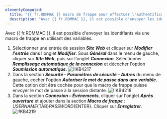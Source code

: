 ```yaml
---
eleventyComputed:
  title: "{{ fr.RDMMAC }} macro de frappe pour effectuer l'authentification"
  description: "Avec {{ fr.RDMMAC }}, il est possible d'envoyer les identifiants via une macro de frappe en utilisant des variables."
---
```

Avec {{ fr.RDMMAC }}, il est possible d'envoyer les identifiants via une macro de frappe en utilisant des variables.

1. Sélectionner une entrée de session ***Site Web*** et cliquer sur ***Modifier l'entrée*** dans l'onglet ***Modifier***. Sous ***Général*** dans le menu de gauche, cliquer sur ***Site Web***, puis sur l'onglet ***Connexion***. Sélectionner ***Remplissage automatique de la connexion*** et décocher l'option ***Soumission automatique***.
![!!KB4217](https://cdnweb.devolutions.net/docs/docs_en_kb_KB4217.png)
1. Dans la section ***Sécurité – Paramètres de sécurité – Autres*** du menu de gauche, cocher l'option ***Autoriser le mot de passe dans une variable***. Cette option doit être cochée pour que la macro de frappe puisse envoyer le mot de passe à la session distante.
![!!KB4218](https://cdnweb.devolutions.net/docs/docs_en_kb_KB4218.png)
1. Dans la section ***Connexion – Événements***, cliquer sur l'onglet ***Après ouverture*** et ajouter dans la section ***Macro de frappe*** : $USERNAME${TAB}$PASSWORD${ENTER}. Cliquer sur ***Enregistrer***.
![!!KB4219](https://cdnweb.devolutions.net/docs/docs_en_kb_KB4219.png)
